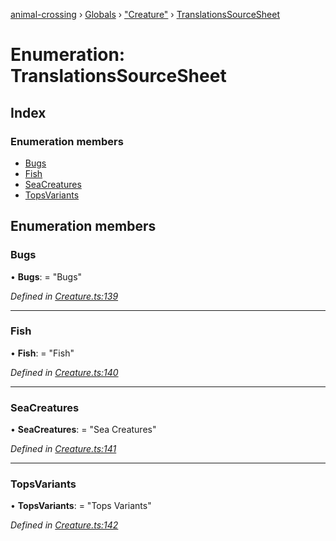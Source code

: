 [animal-crossing](../README.md) › [Globals](../globals.md) › ["Creature"](../modules/_creature_.md) › [TranslationsSourceSheet](_creature_.translationssourcesheet.md)

# Enumeration: TranslationsSourceSheet

## Index

### Enumeration members

* [Bugs](_creature_.translationssourcesheet.md#bugs)
* [Fish](_creature_.translationssourcesheet.md#fish)
* [SeaCreatures](_creature_.translationssourcesheet.md#seacreatures)
* [TopsVariants](_creature_.translationssourcesheet.md#topsvariants)

## Enumeration members

###  Bugs

• **Bugs**: = "Bugs"

*Defined in [Creature.ts:139](https://github.com/Norviah/animal-crossing/blob/37a256e/module/types/Creature.ts#L139)*

___

###  Fish

• **Fish**: = "Fish"

*Defined in [Creature.ts:140](https://github.com/Norviah/animal-crossing/blob/37a256e/module/types/Creature.ts#L140)*

___

###  SeaCreatures

• **SeaCreatures**: = "Sea Creatures"

*Defined in [Creature.ts:141](https://github.com/Norviah/animal-crossing/blob/37a256e/module/types/Creature.ts#L141)*

___

###  TopsVariants

• **TopsVariants**: = "Tops Variants"

*Defined in [Creature.ts:142](https://github.com/Norviah/animal-crossing/blob/37a256e/module/types/Creature.ts#L142)*
